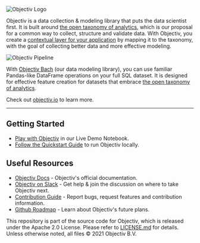 ![Objectiv Logo](https://objectiv.io/docs/img/logo-objectiv-large.svg "Objectiv Logo")

Objectiv is a data collection & modeling library that puts the data scientist first. It is built around 
[the open taxonomy of analytics](https://objectiv.io/docs/taxonomy), which is our proposal for a common way to collect, 
structure and validate data. With Objectiv, you create a 
[contextual layer for your application](https://objectiv.io/docs/tracking/core-concepts/tagging) by mapping it to the taxonomy, 
with the goal of collecting better data and more effective modeling.

![Objectiv Pipeline](https://www.objectiv.io/docs/img/objectiv-pipeline.svg "Objectiv Pipeline")

With [Objectiv Bach](https://www.objectiv.io/docs/modeling/) (our data modeling library), you can use familiar Pandas-like DataFrame operations on your full SQL dataset. It is designed for effective feature creation for datasets that embrace [the open taxonomy of analytics](https://objectiv.io/docs/taxonomy).

Check out [objectiv.io](https://www.objectiv.io) to learn more.

- - -

## Getting Started

* [Play with Objectiv](https://notebook.objectiv.io/lab?path=product_analytics.ipynb) in our Live Demo Notebook.
* [Follow the Quickstart Guide](https://www.objectiv.io/docs/) to run Objectiv locally.

## Useful Resources

* [Objectiv Docs](https://www.objectiv.io/docs) - Objectiv's official documentation.
* [Objectiv on Slack](https://join.slack.com/t/objectiv-io/shared_invite/zt-u6xma89w-DLDvOB7pQer5QUs5B_~5pg) - Get help & join the discussion on where to take Objectiv next.
* [Contribution Guide](CONTRIBUTING.md) - Report bugs, request features and contribution information.
* [Github Roadmap](https://github.com/objectiv/objectiv-analytics/projects/2) - Learn about Objectiv's future plans.


This repository is part of the source code for Objectiv, which is released under the Apache 2.0 License. Please refer to [LICENSE.md](LICENSE.md) for details. Unless otherwise noted, all files © 2021 Objectiv B.V.


